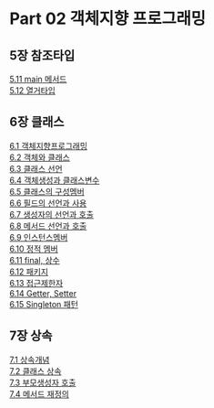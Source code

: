 # Part 02 객체지향 프로그래밍
## 5장 참조타입
[5.11 main 메서드](src/ch05/sec11/5.11_main_method.md)</br>
[5.12 열거타입](src/ch05/sec12/5.12_Enum.md)</br>

## 6장 클래스
[6.1 객체지향프로그래밍](src/ch06/sec01/6.1_OOP.md)</br>
[6.2 객체와 클래스](src/ch06/sec02/6.2_ObjectsAndClasses.md)</br>
[6.3 클래스 선언](src/ch06/sec03/6.3_Class_Declaration.md)</br>
[6.4 객체생성과 클래스변수](src/ch06/sec04/6.4_Object.md)</br>
[6.5 클래스의 구성멤버](src/ch06/sec05/6.5_ClassMember.md)</br>
[6.6 필드의 선언과 사용](src/ch06/sec06/6.6_Field.md)</br>
[6.7 생성자의 선언과 호출](src/ch06/sec07/6.7_constructor.md)</br>
[6.8 메서드 선언과 호출](src/ch06/sec08/6.8_method.md)</br>
[6.9 인스턴스멤버](src/ch06/sec09/6.9_InstanceMember.md)</br>
[6.10 정적 멤버](src/ch06/sec10/6.10_StaticMember.md)</br>
[6.11 final, 상수](src/ch06/sec11/6.11_FinalAndConstant.md)</br>
[6.12 패키지](src/ch06/sec12/6.12_package.md)</br>
[6.13 접근제한자](src/ch06/sec13/6.13_Restrictor.md)</br>
[6.14 Getter, Setter](src/ch06/sec14/6.14_GetterAndSetter.md)</br>
[6.15 Singleton 패턴](src/ch06/sec15/6.15_Singleton.md)</br>

## 7장 상속
[7.1 상속개념](src/ch07/sec01/7.1_Inheritance.md)</br>
[7.2 클래스 상속](src/ch07/sec02/7.2_ClassInheritance.md)</br>
[7.3 부모생성자 호출](src/ch07/sec03/7.3_ParentContstructorCall.md)</br>
[7.4 메서드 재정의](src/ch07/sec04/7.4_MethodOverriding.md)</br>